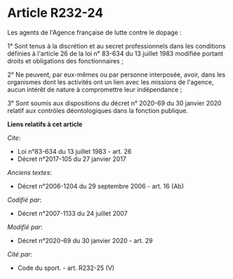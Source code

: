 # Article R232-24

Les agents de l'Agence française de lutte contre le dopage :

1° Sont tenus à la discrétion et au secret professionnels dans les conditions définies à l'article 26 de la loi n° 83-634 du
13 juillet 1983 modifiée portant droits et obligations des fonctionnaires ;

2° Ne peuvent, par eux-mêmes ou par personne interposée, avoir, dans les organismes dont les activités ont un lien avec les
missions de l'agence, aucun intérêt de nature à compromettre leur indépendance ;

3° Sont soumis aux dispositions du décret n° 2020-69 du 30 janvier 2020 relatif aux contrôles déontologiques dans la fonction
publique.

**Liens relatifs à cet article**

_Cite_:

  - Loi n°83-634 du 13 juillet 1983 - art. 26
  - Décret n°2017-105 du 27 janvier 2017

_Anciens textes_:

  - Décret n°2006-1204 du 29 septembre 2006 - art. 16 (Ab)

_Codifié par_:

  - Décret n°2007-1133 du 24 juillet 2007

_Modifié par_:

  - Décret n°2020-69 du 30 janvier 2020 - art. 29

_Cité par_:

  - Code du sport. - art. R232-25 (V)
